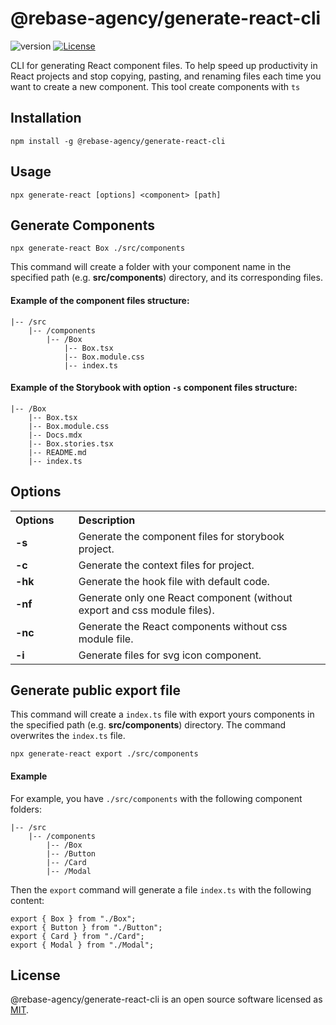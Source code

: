 # @rebase-agency/generate-react-cli

![version](https://img.shields.io/npm/v/@rebase-agency/generate-react-cli) [![License](https://img.shields.io/npm/l/express.svg)](https://github.com/rebase-agency/generate-react-cli/blob/master/LICENSE)

CLI for generating React component files. To help speed up productivity in React projects and stop copying, pasting, and renaming files each time you want to create a new component.
This tool create components with `ts`

## Installation

```shell
npm install -g @rebase-agency/generate-react-cli
```

## Usage
```shell
npx generate-react [options] <component> [path]
```

## Generate Components

```shell
npx generate-react Box ./src/components
```

This command will create a folder with your component name in the specified path (e.g. **src/components**) directory, and its corresponding files.

#### Example of the component files structure:

```
|-- /src
    |-- /components
        |-- /Box
            |-- Box.tsx
            |-- Box.module.css
            |-- index.ts
```

#### Example of the Storybook with option `-s` component files structure:

```
|-- /Box
    |-- Box.tsx
    |-- Box.module.css
    |-- Docs.mdx
    |-- Box.stories.tsx
    |-- README.md
    |-- index.ts
```

## Options

<table>
  <tr align="left">
    <th>Options</th>
    <th>Description</th>
  </tr>
  <tr>
    <td width="20%"><b>-s</b></td>
    <td width="80%">
      Generate the component files for storybook project.  
    </td>
  </tr>
  <tr>
    <td width="20%"><b>-c</b></td>
    <td width="80%">
      Generate the context files for project.
    </td>
  </tr>
  <tr>
    <td width="20%"><b>-hk</b></td>
    <td width="80%">
      Generate the hook file with default code.
    </td>
  </tr>
  <tr>
    <td width="20%"><b>-nf</b></td>
    <td width="80%">
      Generate only one React component (without export and css module files).
    </td>
  </tr>
  <tr>
    <td width="20%"><b>-nc</b></td>
    <td width="80%">
      Generate the React components without css module file.
    </td>
  </tr>
  <tr>
    <td width="20%"><b>-i</b></td>
    <td width="80%">
      Generate files for svg icon component.
    </td>
  </tr>
</table>

## Generate public export file

This command will create a `index.ts` file with export yours components in the specified path (e.g. **src/components**) directory. The command overwrites the `index.ts` file.

```shell
npx generate-react export ./src/components
```

#### Example

For example, you have `./src/components` with the following component folders:

```
|-- /src
    |-- /components
        |-- /Box
        |-- /Button
        |-- /Card
        |-- /Modal
```

Then the `export` command will generate a file `index.ts` with the following content:

```tsx
export { Box } from "./Box";
export { Button } from "./Button";
export { Card } from "./Card";
export { Modal } from "./Modal";
```

## License

@rebase-agency/generate-react-cli is an open source software licensed as [MIT](https://github.com/rebase-agency/generate-react-cli/blob/main/LICENSE).

